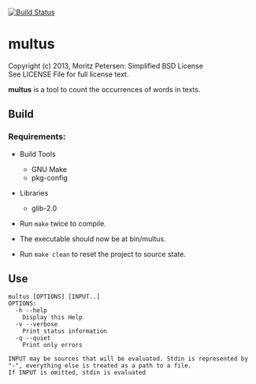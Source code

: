 [![Build Status](https://travis-ci.org/motersen/multus.svg?branch=master)](https://travis-ci.org/motersen/multus)

multus
=========

Copyright (c) 2013, Moritz Petersen: Simplified BSD License  
See LICENSE File for full license text.

__multus__ is a tool to count the occurrences of words in texts.

## Build

### Requirements:

- Build Tools
  + GNU Make
  + pkg-config
- Libraries
  + glib-2.0

- Run ```make``` twice to compile.
- The executable should now be at bin/multus.
- Run ```make clean``` to reset the project to source state.

## Use

```
multus [OPTIONS] [INPUT..]
OPTIONS:
  -h --help
    Display this Help
  -v --verbose
    Print status information
  -q --quiet
    Print only errors

INPUT may be sources that will be evaluated. Stdin is represented by
"-", everything else is treated as a path to a file.
If INPUT is omitted, stdin is evaluated
```

